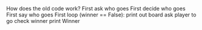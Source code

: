 How does the old code work?
  First ask who goes First
  decide who goes First
  say who goes First
  loop (winner == False):
    print out board
    ask player to go
    check winner
  print Winner
